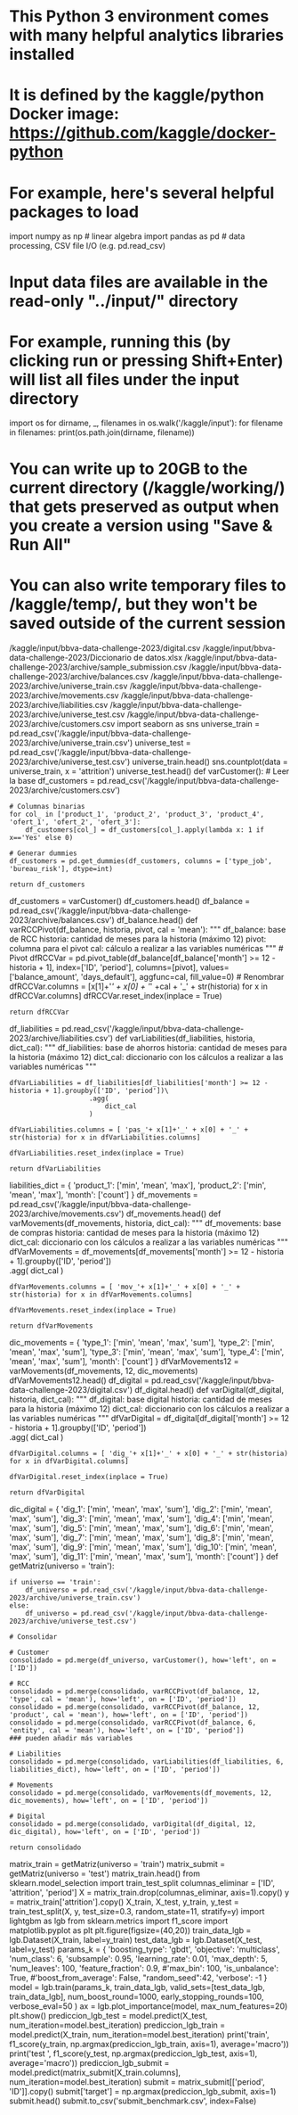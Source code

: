 # This Python 3 environment comes with many helpful analytics libraries installed
# It is defined by the kaggle/python Docker image: https://github.com/kaggle/docker-python
# For example, here's several helpful packages to load

import numpy as np # linear algebra
import pandas as pd # data processing, CSV file I/O (e.g. pd.read_csv)

# Input data files are available in the read-only "../input/" directory
# For example, running this (by clicking run or pressing Shift+Enter) will list all files under the input directory

import os
for dirname, _, filenames in os.walk('/kaggle/input'):
    for filename in filenames:
        print(os.path.join(dirname, filename))

# You can write up to 20GB to the current directory (/kaggle/working/) that gets preserved as output when you create a version using "Save & Run All" 
# You can also write temporary files to /kaggle/temp/, but they won't be saved outside of the current session
/kaggle/input/bbva-data-challenge-2023/digital.csv
/kaggle/input/bbva-data-challenge-2023/Diccionario de datos.xlsx
/kaggle/input/bbva-data-challenge-2023/archive/sample_submission.csv
/kaggle/input/bbva-data-challenge-2023/archive/balances.csv
/kaggle/input/bbva-data-challenge-2023/archive/universe_train.csv
/kaggle/input/bbva-data-challenge-2023/archive/movements.csv
/kaggle/input/bbva-data-challenge-2023/archive/liabilities.csv
/kaggle/input/bbva-data-challenge-2023/archive/universe_test.csv
/kaggle/input/bbva-data-challenge-2023/archive/customers.csv
import seaborn as sns
universe_train = pd.read_csv('/kaggle/input/bbva-data-challenge-2023/archive/universe_train.csv')
universe_test  = pd.read_csv('/kaggle/input/bbva-data-challenge-2023/archive/universe_test.csv')
universe_train.head()
sns.countplot(data = universe_train, x = 'attrition')
universe_test.head()
def varCustomer():
    # Leer la base
    df_customers = pd.read_csv('/kaggle/input/bbva-data-challenge-2023/archive/customers.csv')
    
    # Columnas binarias
    for col_ in ['product_1', 'product_2', 'product_3', 'product_4', 'ofert_1', 'ofert_2', 'ofert_3']:
        df_customers[col_] = df_customers[col_].apply(lambda x: 1 if x=='Yes' else 0)
        
    # Generar dummies
    df_customers = pd.get_dummies(df_customers, columns = ['type_job', 'bureau_risk'], dtype=int)
    
    return df_customers
df_customers = varCustomer()
df_customers.head()
df_balance = pd.read_csv('/kaggle/input/bbva-data-challenge-2023/archive/balances.csv')
df_balance.head()
def varRCCPivot(df_balance, historia, pivot, cal = 'mean'):
    """
    df_balance: base de RCC
    historia: cantidad de meses para la historia (máximo 12)
    pivot: columna para el pivot
    cal: cálculo a realizar a las variables numéricas
    """
    # Pivot
    dfRCCVar = pd.pivot_table(df_balance[df_balance['month'] >= 12 - historia + 1], 
                                   index=['ID', 'period'], 
                                   columns=[pivot], 
                                   values=['balance_amount', 'days_default'], 
                                   aggfunc=cal, 
                                   fill_value=0)
    # Renombrar
    dfRCCVar.columns = [x[1]+'_' + x[0] + '_' +cal + '_' + str(historia) for x in dfRCCVar.columns]
    dfRCCVar.reset_index(inplace = True)
    
    return dfRCCVar
df_liabilities = pd.read_csv('/kaggle/input/bbva-data-challenge-2023/archive/liabilities.csv')
def varLiabilities(df_liabilities, historia, dict_cal):
    """
    df_liabilities: base de ahorros
    historia: cantidad de meses para la historia (máximo 12)
    dict_cal: diccionario con los cálculos a realizar a las variables numéricas
    """
    
    dfVarLiabilities = df_liabilities[df_liabilities['month'] >= 12 - historia + 1].groupby(['ID', 'period'])\
                        .agg(
                            dict_cal
                        )

    dfVarLiabilities.columns = [ 'pas_'+ x[1]+'_' + x[0] + '_' + str(historia) for x in dfVarLiabilities.columns]

    dfVarLiabilities.reset_index(inplace = True)
    
    return dfVarLiabilities
liabilities_dict = {
                        'product_1': ['min', 'mean', 'max'],
                        'product_2': ['min', 'mean', 'max'],
                        'month': ['count']
                    }
df_movements = pd.read_csv('/kaggle/input/bbva-data-challenge-2023/archive/movements.csv')
df_movements.head()
def varMovements(df_movements, historia, dict_cal):
    """
    df_movements: base de compras
    historia: cantidad de meses para la historia (máximo 12)
    dict_cal: diccionario con los cálculos a realizar a las variables numéricas
    """
    dfVarMovements = df_movements[df_movements['month'] >= 12 - historia + 1].groupby(['ID', 'period'])\
                        .agg(
                            dict_cal
                        )

    dfVarMovements.columns = [ 'mov_'+ x[1]+'_' + x[0] + '_' + str(historia) for x in dfVarMovements.columns]

    dfVarMovements.reset_index(inplace = True)
    
    return dfVarMovements
dic_movements = {
                    'type_1': ['min', 'mean', 'max', 'sum'],
                    'type_2': ['min', 'mean', 'max', 'sum'],
                    'type_3': ['min', 'mean', 'max', 'sum'],
                    'type_4': ['min', 'mean', 'max', 'sum'],
                    'month': ['count']
                }
dfVarMovements12 = varMovements(df_movements, 12, dic_movements)
dfVarMovements12.head()
df_digital = pd.read_csv('/kaggle/input/bbva-data-challenge-2023/digital.csv')
df_digital.head()
def varDigital(df_digital, historia, dict_cal):
    """
    df_digital: base digital
    historia: cantidad de meses para la historia (máximo 12)
    dict_cal: diccionario con los cálculos a realizar a las variables numéricas
    """
    dfVarDigital = df_digital[df_digital['month'] >= 12 - historia + 1].groupby(['ID', 'period'])\
                        .agg(
                            dict_cal
                        )

    dfVarDigital.columns = [ 'dig_'+ x[1]+'_' + x[0] + '_' + str(historia) for x in dfVarDigital.columns]

    dfVarDigital.reset_index(inplace = True)
    
    return dfVarDigital
dic_digital = {
                'dig_1': ['min', 'mean', 'max', 'sum'],
                'dig_2': ['min', 'mean', 'max', 'sum'],
                'dig_3': ['min', 'mean', 'max', 'sum'],
                'dig_4': ['min', 'mean', 'max', 'sum'],
                'dig_5': ['min', 'mean', 'max', 'sum'],
                'dig_6': ['min', 'mean', 'max', 'sum'],
                'dig_7': ['min', 'mean', 'max', 'sum'],
                'dig_8': ['min', 'mean', 'max', 'sum'],
                'dig_9': ['min', 'mean', 'max', 'sum'],
                'dig_10': ['min', 'mean', 'max', 'sum'],
                'dig_11': ['min', 'mean', 'max', 'sum'],
                'month': ['count']
            }
def getMatriz(universo = 'train'):
    
    if universo == 'train':
        df_universo = pd.read_csv('/kaggle/input/bbva-data-challenge-2023/archive/universe_train.csv')
    else:
        df_universo = pd.read_csv('/kaggle/input/bbva-data-challenge-2023/archive/universe_test.csv')
        
    # Consolidar
    
    # Customer
    consolidado = pd.merge(df_universo, varCustomer(), how='left', on = ['ID'])
    
    # RCC
    consolidado = pd.merge(consolidado, varRCCPivot(df_balance, 12, 'type', cal = 'mean'), how='left', on = ['ID', 'period'])
    consolidado = pd.merge(consolidado, varRCCPivot(df_balance, 12, 'product', cal = 'mean'), how='left', on = ['ID', 'period'])
    consolidado = pd.merge(consolidado, varRCCPivot(df_balance, 6, 'entity', cal = 'mean'), how='left', on = ['ID', 'period'])
    ### pueden añadir más variables
    
    # Liabilities
    consolidado = pd.merge(consolidado, varLiabilities(df_liabilities, 6, liabilities_dict), how='left', on = ['ID', 'period'])
    
    # Movements
    consolidado = pd.merge(consolidado, varMovements(df_movements, 12, dic_movements), how='left', on = ['ID', 'period'])
    
    # Digital
    consolidado = pd.merge(consolidado, varDigital(df_digital, 12, dic_digital), how='left', on = ['ID', 'period'])
    
    return consolidado
matrix_train = getMatriz(universo = 'train')
matrix_submit = getMatriz(universo = 'test')
matrix_train.head()
from sklearn.model_selection import train_test_split
columnas_eliminar = ['ID', 'attrition', 'period']
X = matrix_train.drop(columnas_eliminar, axis=1).copy()
y = matrix_train['attrition'].copy()
X_train, X_test, y_train, y_test = train_test_split(X, y, test_size=0.3, random_state=11, stratify=y)
import lightgbm as lgb
from sklearn.metrics import f1_score
import matplotlib.pyplot as plt
plt.figure(figsize=(40,20))
train_data_lgb = lgb.Dataset(X_train, label=y_train)
test_data_lgb = lgb.Dataset(X_test, label=y_test)
params_k = {
            'boosting_type': 'gbdt',
            'objective': 'multiclass',
            'num_class': 6,
            'subsample': 0.95,
            'learning_rate': 0.01,
            'max_depth': 5,
            'num_leaves': 100,
            'feature_fraction': 0.9,
            #'max_bin': 100,
            'is_unbalance': True,
            #'boost_from_average': False,
            "random_seed":42,
            'verbose': -1
}
model = lgb.train(params_k,
                       train_data_lgb,
                       valid_sets=[test_data_lgb, train_data_lgb],
                       num_boost_round=1000,
                       early_stopping_rounds=100, verbose_eval=50
                 )
ax = lgb.plot_importance(model, max_num_features=20)
plt.show()
prediccion_lgb_test = model.predict(X_test, num_iteration=model.best_iteration)
prediccion_lgb_train = model.predict(X_train, num_iteration=model.best_iteration)
print('train', f1_score(y_train, np.argmax(prediccion_lgb_train, axis=1), average='macro'))
print('test ', f1_score(y_test, np.argmax(prediccion_lgb_test, axis=1), average='macro'))
prediccion_lgb_submit = model.predict(matrix_submit[X_train.columns], num_iteration=model.best_iteration)
submit = matrix_submit[['period', 'ID']].copy()
submit['target'] = np.argmax(prediccion_lgb_submit, axis=1)
submit.head()
submit.to_csv('submit_benchmark.csv', index=False)

